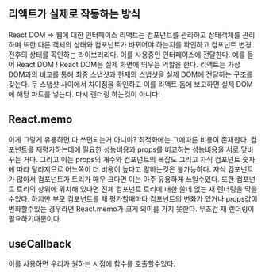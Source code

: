 ## 리액트가 실제로 작동하는 방식
React DOM => 웹에 대한 인터페이스
리액트는 컴포넌트를 관리하고 상태객체를 관리하며 또한 다른 객체의 상태와 컴포넌트가 바뀌어야 하는지를 확인하고 컴포넌트 변경 전후의 상태를 확인하는 라이브러리다. 이를 사용중인 인터페이스에 전달한다. 예를 들어 React DOM !
React DOM은 실제 화면에 띄우는 역할을 한다.
리액트는 가상 DOM과의 비교를 통해 최종 스냅샷과 현재의 스냅샷을 실제 DOM에 전달하는 구조를 갖는다. 
두 스냅샷 사이에서 차이점을 확인하고 이를 리액트 돔에 보고하면 실제 DOM에 해당 파트를 넣는다. 다시 렌더링 하는것이 아니다!

## React.memo 
이게 그렇게 유용하면 다 쓰면되는거 아니야?
최적화에는 그에따른 비용이 존재한다. 컴포넌트를 재평가하는데에 필요한 성능비용과 props를 비교하는 성능비용을 서로 맞바꾸는 거다. 그리고 이는 props의 개수와 컴포넌트의 복잡도 그리고 자식 컴포넌트 숫자에 따라 달라지므로 어느쪽이 더 비용이 높다고 말하는것은 불가능하다. 자식 컴포넌트가 많아서 컴포넌트가 트리가 매우 크다면 이는 아주 유용하게 쓰일수있다. 또한 컴포넌트 트리의 상위에 위치해 있다면 전체 컴포넌트 트리에 대한 쓸데 없는 재 렌더링을 막을수있다. 
하지만 부모 컴포넌트를 재 평가할때마다 컴포넌트의 변화가 있거나 props값이 변화할수있는 경우라면 React.memo가 크게 의미를 가지 못한다. 무조건 재 렌더링이 필요하기때문이다.


## useCallback
이를 사용하면 우리가 원하는 시점에 함수를 호출할수있다. 